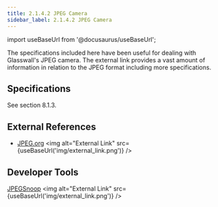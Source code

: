 ```yaml
--- 
title: 2.1.4.2 JPEG Camera
sidebar_label: 2.1.4.2 JPEG Camera
---
```


import useBaseUrl from '@docusaurus/useBaseUrl';

The specifications included here have been useful for dealing with Glasswall's JPEG camera. The external link provides a vast amount of information in relation to the JPEG format including more specifications.

## Specifications

See section 8.1.3.

## External References
- [JPEG.org](http://www.jpeg.org/) <img alt="External Link" src={useBaseUrl('img/external_link.png')} />

## Developer Tools
[JPEGSnoop](https://www.impulseadventure.com/photo/jpeg-snoop.html) <img alt="External Link" src={useBaseUrl('img/external_link.png')} />
